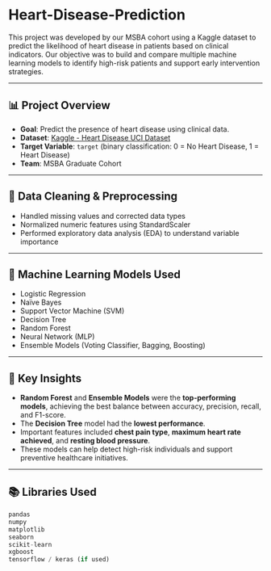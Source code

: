 # Heart-Disease-Prediction

This project was developed by our MSBA cohort using a Kaggle dataset to predict the likelihood of heart disease in patients based on clinical indicators. Our objective was to build and compare multiple machine learning models to identify high-risk patients and support early intervention strategies.

---

## 📊 Project Overview

- **Goal**: Predict the presence of heart disease using clinical data.
- **Dataset**: [Kaggle - Heart Disease UCI Dataset]([https://www.kaggle.com/datasets](https://www.kaggle.com/datasets/johnsmith88/heart-disease-dataset))
- **Target Variable**: `target` (binary classification: 0 = No Heart Disease, 1 = Heart Disease)
- **Team**: MSBA Graduate Cohort

---

## 🧹 Data Cleaning & Preprocessing

- Handled missing values and corrected data types
- Normalized numeric features using StandardScaler
- Performed exploratory data analysis (EDA) to understand variable importance

---

## 🤖 Machine Learning Models Used

- Logistic Regression  
- Naïve Bayes  
- Support Vector Machine (SVM)  
- Decision Tree  
- Random Forest  
- Neural Network (MLP)  
- Ensemble Models (Voting Classifier, Bagging, Boosting)

---

## 🧠 Key Insights

- **Random Forest** and **Ensemble Models** were the **top-performing models**, achieving the best balance between accuracy, precision, recall, and F1-score.
- The **Decision Tree** model had the **lowest performance**.
- Important features included **chest pain type**, **maximum heart rate achieved**, and **resting blood pressure**.
- These models can help detect high-risk individuals and support preventive healthcare initiatives.


---

## 📚 Libraries Used

```python
pandas
numpy
matplotlib
seaborn
scikit-learn
xgboost
tensorflow / keras (if used)

